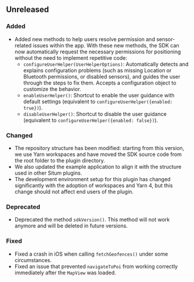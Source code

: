 ## Unreleased

### Added

- Added new methods to help users resolve permission and sensor-related issues within the app. With these new methods, the SDK can now automatically request the necessary permissions for positioning without the need to implement repetitive code:
  - `configureUserHelper(UserHelperOptions)`: Automatically detects and explains configuration problems (such as missing Location or Bluetooth permissions, or disabled sensors), and guides the user through the steps to fix them. Accepts a configuration object to customize the behavior.
  - `enableUserHelper()`: Shortcut to enable the user guidance with default settings (equivalent to `configureUserHelper({enabled: true})`).
  - `disableUserHelper()`: Shortcut to disable the user guidance (equivalent to `configureUserHelper({enabled: false})`).

### Changed

- The repository structure has been modified: starting from this version, we use Yarn workspaces and have moved the SDK source code from the root folder to the plugin directory.
- We also updated the example application to align it with the structure used in other Situm plugins.
- The development environment setup for this plugin has changed significantly with the adoption of workspaces and Yarn 4, but this change should not affect end users of the plugin.

### Deprecated

- Deprecated the method `sdkVersion()`. This method will not work anymore and will be deleted in future versions.

### Fixed

- Fixed a crash in iOS when calling `fetchGeofences()` under some circumstances.
- Fixed an issue that prevented `navigateToPoi` from working correctly immediately after the `MapView` was loaded.
